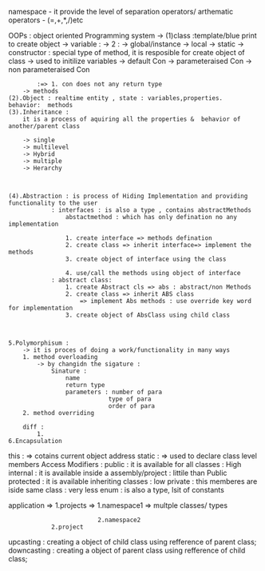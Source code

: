 namespace - it provide the level of separation
operators/ arthematic operators - (=,+,*,/)etc


OOPs : object oriented Programming system
	-> 
	(1)class  :template/blue print to create object
		-> variable : 
			-> 2 :	-> global/instance
					-> local
					-> static
		-> constructor : special type of method, 
						it is resposible for create object of class
						-> used to initilize variables
			->	default Con
			->	parameteraised Con
			->	non parameteraised Con

			:=> 1. con does not any return type
		-> methods
	(2).Object : realtime entity , state : variables,properties.   behavior:  methods
	(3).Inheritance : 
		it is a process of aquiring all the properties &  behavior of another/parent class 

		-> single
		-> multilevel
		-> Hybrid
		-> multiple
		-> Herarchy



	(4).Abstraction : is process of Hiding Implementation and providing functionality to the user
				: interfaces : is also a type , contains abstractMethods
					abstactmethod : which has only defination no any implementation

					1. create interface => methods defination
					2. create class => inherit interface=> implement the methods
					3. create object of interface using the class

					4. use/call the methods using object of interface
				: abstract class:
					1. create Abstract cls => abs : abstract/non Methods
					2. create class => inherit ABS class 
						=> implement Abs methods : use override key word for implementation 
					3. create object of AbsClass using child class


				
	5.Polymorphisum : 
		-> it is proces of doing a work/functionality in many ways
		1. method overloading
			-> by changidn the sigature : 
				Sinature : 
					name
					return type
					parameters : number of para
								type of para
								order of para
		2. method overriding 

		diff : 
			1. 
	6.Encapsulation

this : => cotains current object address
static : => used to declare class level members
Access Modifiers : 
	public : it is available for all classes              : High
	internal : it is available inside a assembly/project  : littile than Public
	protected : it is available inheriting classes		  : low
	private : this memberes are iside same class		  : very less
enum : is also a type, lsit of constants

application => 1.projects => 1.namespace1 => multple classes/ types
		
							 2.namespace2
				2.project 
upcasting : 
	creating a object of child class using refference of parent class;
downcasting : 
	creating a object of parent class using refference of child class;
